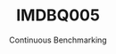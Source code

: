 ---
layout: docu
title: IMDBQ005
subtitle: Continuous Benchmarking
selected: IMDB
expanded: Benchmarking
benchmark: /individual_results/IMDBQ005.html
---